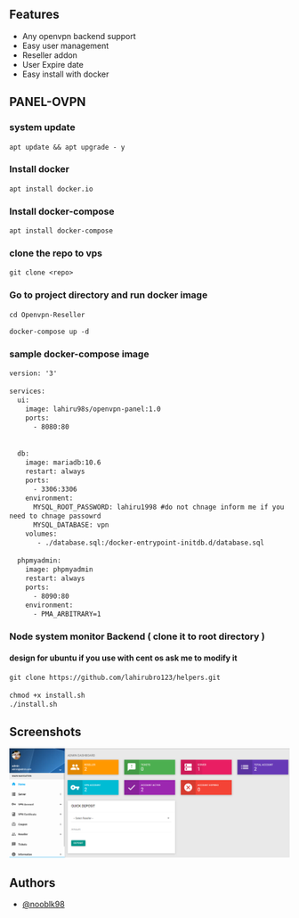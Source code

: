 
## Features

- Any openvpn backend support
- Easy user management 
- Reseller addon
- User Expire date 
- Easy install with docker 

## PANEL-OVPN
### system update
```
apt update && apt upgrade - y
```

### Install docker 
```
apt install docker.io
```
### Install docker-compose 

```
apt install docker-compose 
```
### clone the repo to vps 
```
git clone <repo>
```
### Go to project directory and run docker image
```
cd Openvpn-Reseller
```
```
docker-compose up -d 
```


### sample  docker-compose image
```
version: '3'

services:
  ui:
    image: lahiru98s/openvpn-panel:1.0
    ports:
      - 8080:80
          

  db:
    image: mariadb:10.6
    restart: always
    ports:
      - 3306:3306
    environment:
      MYSQL_ROOT_PASSWORD: lahiru1998 #do not chnage inform me if you need to chnage passowrd 
      MYSQL_DATABASE: vpn
    volumes:
       - ./database.sql:/docker-entrypoint-initdb.d/database.sql

  phpmyadmin:
    image: phpmyadmin
    restart: always
    ports:
      - 8090:80
    environment:
      - PMA_ARBITRARY=1
```


### Node system monitor Backend ( clone it to root directory )
#### design for ubuntu if you use with cent os ask me to modify it 
```
git clone https://github.com/lahirubro123/helpers.git

chmod +x install.sh
./install.sh
```

## Screenshots

![App Screenshot](https://github.com/DxtorJa/DxtorJa/blob/main/Screenshot%202023-08-27%20235605.png?raw=true)


## Authors

- [@nooblk98](https://www.fiverr.com/nooblk98)

